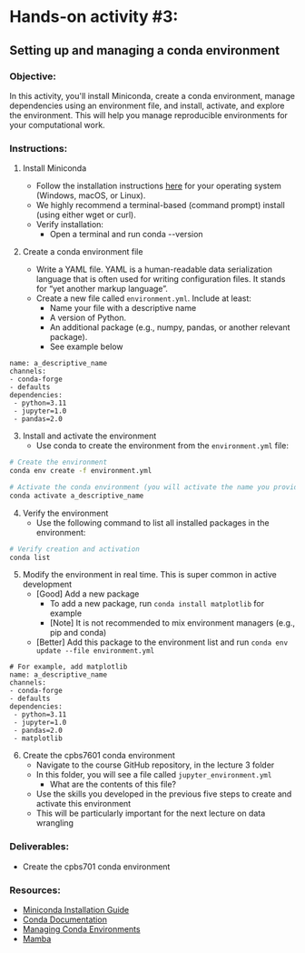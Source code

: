 # Hands-on activity #3:

## Setting up and managing a conda environment

### Objective:

In this activity, you'll install Miniconda, create a conda environment, manage dependencies using an environment file, and install, activate, and explore the environment.
This will help you manage reproducible environments for your computational work.

### Instructions:

1. Install Miniconda

   - Follow the installation instructions [here](https://www.anaconda.com/docs/getting-started/miniconda/) for your operating system (Windows, macOS, or Linux).
   - We highly recommend a terminal-based (command prompt) install (using either wget or curl).
   - Verify installation:
     - Open a terminal and run conda --version

1. Create a conda environment file

   - Write a YAML file. YAML is a human-readable data serialization language that is often used for writing configuration files. It stands for “yet another markup language”.
   - Create a new file called `environment.yml`. Include at least:
     - Name your file with a descriptive name
     - A version of Python.
     - An additional package (e.g., numpy, pandas, or another relevant package).
     - See example below

```
name: a_descriptive_name
channels:
- conda-forge
- defaults
dependencies:
 - python=3.11
 - jupyter=1.0
 - pandas=2.0
```

3. Install and activate the environment
   - Use conda to create the environment from the `environment.yml` file:

```bash
# Create the environment
conda env create -f environment.yml

# Activate the conda environment (you will activate the name you provide)
conda activate a_descriptive_name
```

4. Verify the environment
   - Use the following command to list all installed packages in the environment:

```bash
# Verify creation and activation
conda list
```

5. Modify the environment in real time. This is super common in active development
   - \[Good\] Add a new package
     - To add a new package, run `conda install matplotlib` for example
     - \[Note\] It is not recommended to mix environment managers (e.g., pip and conda)
   - \[Better\] Add this package to the environment list and run `conda env update --file environment.yml`

```
# For example, add matplotlib
name: a_descriptive_name
channels:
- conda-forge
- defaults
dependencies:
 - python=3.11
 - jupyter=1.0
 - pandas=2.0
 - matplotlib
```

6. Create the cpbs7601 conda environment
   - Navigate to the course GitHub repository, in the lecture 3 folder
   - In this folder, you will see a file called `jupyter_environment.yml`
     - What are the contents of this file?
   - Use the skills you developed in the previous five steps to create and activate this environment
   - This will be particularly important for the next lecture on data wrangling

### Deliverables:

- Create the cpbs701 conda environment

### Resources:

- [Miniconda Installation Guide](https://www.anaconda.com/docs/getting-started/miniconda/install)
- [Conda Documentation](https://docs.conda.io/en/latest/)
- [Managing Conda Environments](https://docs.conda.io/projects/conda/en/latest/user-guide/tasks/manage-environments.html)
- [Mamba](https://github.com/mamba-org/mamba)
